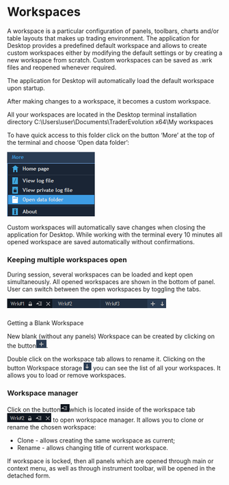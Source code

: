 # Workspaces


A workspace is a particular configuration of panels, toolbars, charts and/or table layouts that makes up trading environment. The application for Desktop provides a predefined default workspace and allows to create custom workspaces either by modifying the default settings or by creating a new workspace from scratch. Custom workspaces can be saved as .wrk files and reopened whenever required.

The application for Desktop will automatically load the default workspace upon startup.

After making changes to a workspace, it becomes a custom workspace.

All your workspaces are located in the Desktop terminal installation directory C:\Users\user\Documents\TraderEvolution x64\My workspaces  
  
To have quick access to this folder click on the button ‘More’ at the top of the terminal and choose ‘Open data folder’:

![](../../.gitbook/assets/1%20%282%29.png)


Custom workspaces will automatically save changes when closing the application for Desktop. While working with the terminal every 10 minutes all opened workspace are saved automatically without confirmations.

### Keeping multiple workspaces open 

During session, several workspaces can be loaded and kept open simultaneously. All opened workspaces are shown in the bottom of panel. User can switch between the open workspaces by toggling the tabs.

![](../../.gitbook/assets/2%20%283%29.png)

### 
Getting a Blank Workspace

New blank \(without any panels\) Workspace can be created by clicking on the button![](../../.gitbook/assets/3%20%284%29.png). 


Double click on the workspace tab allows to rename it. Clicking on the button Workspace storage ![](../../.gitbook/assets/4%20%288%29.png)
you can see the list of all your workspaces. It allows you to load or remove workspaces.

### Workspace manager

Click on the button![](../../.gitbook/assets/5%20%286%29.png)which is located inside of the workspace tab![](../../.gitbook/assets/6%20%288%29.png) to open workspace manager. It allows you to clone or rename the chosen workspace:

* Clone - allows creating the same workspace as current;
* Rename - allows changing title of current workspace.

If workspace is locked, then all panels which are opened through main or context menu, as well as through instrument toolbar, will be opened in the detached form.

###  

